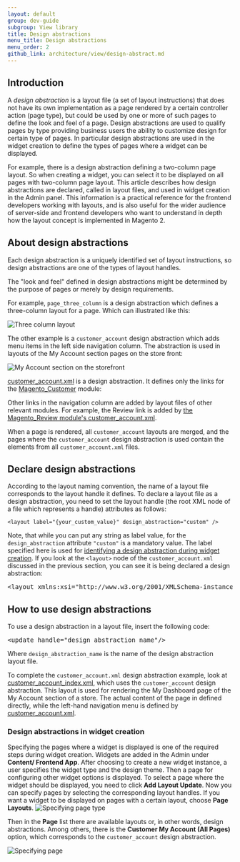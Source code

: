 ```yaml
---
layout: default
group: dev-guide
subgroup: View library
title: Design abstractions
menu_title: Design abstractions
menu_order: 2
github_link: architecture/view/design-abstract.md
---
```


<h2 id="m2devgde-design-abstract-intro">Introduction</h2>

A *design abstraction* is a layout file (a set of layout instructions) that does not have its own implementation as a page rendered by a certain controller action (page type), but could be used by one or more of such pages to define the look and feel of a page. Design abstractions are used to qualify pages by type providing business users the ability to customize design for certain type of pages. In particular design abstractions are used in the widget creation to define the types of pages where a widget can be displayed.

For example, there is a design abstraction defining a two-column page layout. So when creating a widget, you can select it to be displayed on all pages with two-column page layout. This article describes how design abstractions are declared, called in layout files, and used in widget creation in the Admin panel. This information is a practical reference for the frontend developers working with layouts, and is also useful for the wider audience of server-side and frontend developers who want to understand in depth how the layout concept is implemented in Magento 2.

<h2 id="m2devgde-design-abstract-what">About design abstractions</h2>

Each design abstraction is a uniquely identified set of layout instructions, so design abstractions are one of the types of layout handles.

The "look and feel" defined in design abstractions might be determined by the purpose of pages or merely by design requirements.

For example, `page_three_column` is a design abstraction which defines a three-column layout for a page. Which can illustrated like this:

<p><img src="{{ site.baseurl }}common/images/view_da.png" alt="Three column layout"></p>

The other example is a `customer_account` design abstraction which adds menu items in the left side navigation column. The abstraction is used in layouts of the My Account section pages on the store front:

<p><img src="{{ site.baseurl }}common/images/view_da3.png" alt="My Account section on the storefront"></p>

<a href="{{ site.mage2000url }}app/code/Magento/Customer/view/frontend/layout/customer_account.xml" target="_blank">customer_account.xml</a> is a design abstraction. It defines only the links for the <a href="{{ site.mage2000url }}app/code/Magento/Customer" target="_blank">Magento_Customer</a> module:

Other links in the navigation column are added by layout files of other relevant modules. For example, the Review link is added by <a href="{{ site.mage2000url }}app/code/Magento/Review/view/frontend/layout/customer_account.xml" target="_blank">the Magento_Review module's customer_account.xml</a>.

When a page is rendered, all `customer_account` layouts are merged, and the pages where the `customer_account` design abstraction is used contain the elements from all `customer_account.xml` files.

<h2 id="m2devgde-design-abstract-declare">Declare design abstractions</h2>

According to the layout naming convention, the name of a layout file corresponds to the layout handle it defines.
To declare a layout file as a design abstraction, you need to set the layout handle (the root XML node of a file which represents a handle) attributes as follows:

<code>&lt;layout&nbsp;label=&quot;{your_custom_value}&quot;&nbsp;design_abstraction=&quot;custom&quot;&nbsp;/&gt;</code>

Note, that while you can put any string as label value, for the <code>design_abstraction</code> attribute <code>"custom"</code> is a mandatory value.
The label specified here is used for <a href="#m2devgde-design-abstract-widget">identifying a design abstraction during widget creation</a>.
If you look at the <code>&lt;layout&gt;</code> node of the <code>customer_account.xml</code> discussed in the previous section, you can see it is being declared a design abstraction:
<pre>
&lt;layout&nbsp;xmlns:xsi=&quot;http://www.w3.org/2001/XMLSchema-instance&quot;&nbsp;label=&quot;Customer&nbsp;My&nbsp;Account&nbsp;(All&nbsp;Pages)&quot;&nbsp;design_abstraction=&quot;custom&quot;&gt;
</pre>


<h2 id="m2devgde-design-abstract-use">How to use design abstractions</h2>
To use a design abstraction in a layout file, insert the following code:
<pre>
&lt;update&nbsp;handle=&quot;design_abstraction_name&quot;/&gt;
</pre>
Where <code>design_abstraction_name</code> is the name of the design abstraction layout file.

To complete the <code>customer_account.xml</code> design abstraction example, look at <a href="{{ site.mage2000url }}app/code/Magento/Review/view/frontend/layouts/review_customer_index.xml" target="_blank">customer_account_index.xml</a>, which uses the `customer_account` design abstraction. This layout is used for rendering the My Dashboard page of the My Account section of a store. The actual content of the page in defined directly, while the left-hand navigation menu is defined by <a href="{{ site.mage2000url }}app/code/Magento/Review/view/frontend/layouts/customer_account.xml" target="_blank">customer_account.xml</a>.

<h3 id="m2devgde-design-abstract-widget">Design abstractions in widget creation</h3>
Specifying the pages where a widget is displayed is one of the required steps during widget creation. Widgets are added in the Admin under <b>Content/ Frontend App</b>. After choosing to create a new widget instance, a user specifies the widget type and the design theme. Then a page for configuring other widget options is displayed. To select a page where the widget should be displayed, you need to click <b>Add Layout Update</b>. Now you can specify pages by selecting the corresponding layout handles. If you want a widget to be displayed on pages with a certain layout, choose <b>Page Layouts</b>.

<img src="{{ site.baseurl }}common/images/view_da4.png" alt="Specifying page type">

Then in the **Page** list there are available layouts or, in other words, design abstractions. Among others, there is the **Customer My Account (All Pages)** option, which corresponds to the `customer_account` design abstraction.

<img src="{{ site.baseurl }}common/images/view_da5.png" alt="Specifying page">

